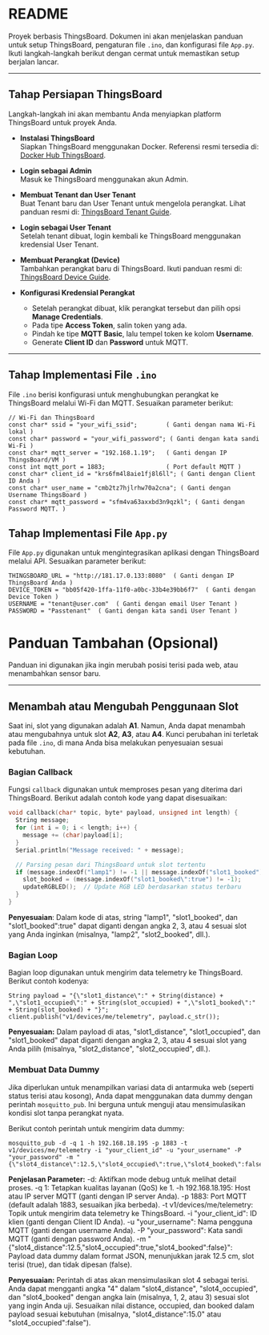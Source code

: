 # README

Proyek berbasis ThingsBoard. Dokumen ini akan menjelaskan panduan untuk setup ThingsBoard, pengaturan file `.ino`, dan konfigurasi file `App.py`. Ikuti langkah-langkah berikut dengan cermat untuk memastikan setup berjalan lancar.

---

## Tahap Persiapan ThingsBoard

Langkah-langkah ini akan membantu Anda menyiapkan platform ThingsBoard untuk proyek Anda.

- **Instalasi ThingsBoard**  
  Siapkan ThingsBoard menggunakan Docker. Referensi resmi tersedia di: [Docker Hub ThingsBoard](https://hub.docker.com/r/thingsboard/tb-postgres).

- **Login sebagai Admin**  
  Masuk ke ThingsBoard menggunakan akun Admin.

- **Membuat Tenant dan User Tenant**  
  Buat Tenant baru dan User Tenant untuk mengelola perangkat. Lihat panduan resmi di: [ThingsBoard Tenant Guide](https://thingsboard.io/docs/user-guide/ui/tenants/).

- **Login sebagai User Tenant**  
  Setelah tenant dibuat, login kembali ke ThingsBoard menggunakan kredensial User Tenant.

- **Membuat Perangkat (Device)**  
  Tambahkan perangkat baru di ThingsBoard. Ikuti panduan resmi di: [ThingsBoard Device Guide](https://thingsboard.io/docs/user-guide/ui/devices/).

- **Konfigurasi Kredensial Perangkat**  
  - Setelah perangkat dibuat, klik perangkat tersebut dan pilih opsi **Manage Credentials**.
  - Pada tipe **Access Token**, salin token yang ada.
  - Pindah ke tipe **MQTT Basic**, lalu tempel token ke kolom **Username**.
  - Generate **Client ID** dan **Password** untuk MQTT.

---

## Tahap Implementasi File `.ino`

File `.ino` berisi konfigurasi untuk menghubungkan perangkat ke ThingsBoard melalui Wi-Fi dan MQTT. Sesuaikan parameter berikut:

```
// Wi-Fi dan ThingsBoard
const char* ssid = "your_wifi_ssid";        ( Ganti dengan nama Wi-Fi lokal )
const char* password = "your_wifi_password"; ( Ganti dengan kata sandi Wi-Fi )
const char* mqtt_server = "192.168.1.19";   ( Ganti dengan IP ThingsBoard/VM )
const int mqtt_port = 1883;                 ( Port default MQTT )
const char* client_id = "krs6fm4l8aie1fj8l6ll"; ( Ganti dengan Client ID Anda )
const char* user_name = "cmb2tz7hjlrhw70a2cna"; ( Ganti dengan Username ThingsBoard )
const char* mqtt_password = "sfm4va63axxbd3n9qzkl"; ( Ganti dengan Password MQTT. )
```

## Tahap Implementasi File `App.py`
File `App.py` digunakan untuk mengintegrasikan aplikasi dengan ThingsBoard melalui API. Sesuaikan parameter berikut:
```
THINGSBOARD_URL = "http://181.17.0.133:8080"  ( Ganti dengan IP ThingsBoard Anda )
DEVICE_TOKEN = "bb05f420-1ffa-11f0-a0bc-33b4e39bb6f7"  ( Ganti dengan Device Token )
USERNAME = "tenant@user.com"  ( Ganti dengan email User Tenant )
PASSWORD = "Passtenant"  ( Ganti dengan kata sandi User Tenant )
```

# Panduan Tambahan (Opsional)

Panduan ini digunakan jika ingin merubah posisi terisi pada web, atau menambahkan sensor baru.

---

## Menambah atau Mengubah Penggunaan Slot

Saat ini, slot yang digunakan adalah **A1**. Namun, Anda dapat menambah atau mengubahnya untuk slot **A2**, **A3**, atau **A4**. Kunci perubahan ini terletak pada file `.ino`, di mana Anda bisa melakukan penyesuaian sesuai kebutuhan.

### Bagian Callback

Fungsi `callback` digunakan untuk memproses pesan yang diterima dari ThingsBoard. Berikut adalah contoh kode yang dapat disesuaikan:

```cpp
void callback(char* topic, byte* payload, unsigned int length) {
  String message;
  for (int i = 0; i < length; i++) {
    message += (char)payload[i];
  }
  Serial.println("Message received: " + message);

  // Parsing pesan dari ThingsBoard untuk slot tertentu
  if (message.indexOf("lamp1") != -1 || message.indexOf("slot1_booked") != -1) {
    slot_booked = (message.indexOf("slot1_booked\":true") != -1);
    updateRGBLED();  // Update RGB LED berdasarkan status terbaru
  }
}
```

**Penyesuaian**:
Dalam kode di atas, string "lamp1", "slot1_booked", dan "slot1_booked\":true" dapat diganti dengan angka 2, 3, atau 4 sesuai slot yang Anda inginkan (misalnya, "lamp2", "slot2_booked", dll.).

### Bagian Loop

Bagian loop digunakan untuk mengirim data telemetry ke ThingsBoard. Berikut contoh kodenya:

```
String payload = "{\"slot1_distance\":" + String(distance) + ",\"slot1_occupied\":" + String(slot_occupied) + ",\"slot1_booked\":" + String(slot_booked) + "}";
client.publish("v1/devices/me/telemetry", payload.c_str());
```

**Penyesuaian:**
Dalam payload di atas, "slot1_distance", "slot1_occupied", dan "slot1_booked" dapat diganti dengan angka 2, 3, atau 4 sesuai slot yang Anda pilih (misalnya, "slot2_distance", "slot2_occupied", dll.).

### Membuat Data Dummy

Jika diperlukan untuk menampilkan variasi data di antarmuka web (seperti status terisi atau kosong), Anda dapat menggunakan data dummy dengan perintah `mosquitto_pub`. Ini berguna untuk menguji atau mensimulasikan kondisi slot tanpa perangkat nyata.

Berikut contoh perintah untuk mengirim data dummy:

```
mosquitto_pub -d -q 1 -h 192.168.18.195 -p 1883 -t v1/devices/me/telemetry -i "your_client_id" -u "your_username" -P "your_password" -m "{\"slot4_distance\":12.5,\"slot4_occupied\":true,\"slot4_booked\":false}"
```

**Penjelasan Parameter:**
-d: Aktifkan mode debug untuk melihat detail proses.
-q 1: Tetapkan kualitas layanan (QoS) ke 1.
-h 192.168.18.195: Host atau IP server MQTT (ganti dengan IP server Anda).
-p 1883: Port MQTT (default adalah 1883, sesuaikan jika berbeda).
-t v1/devices/me/telemetry: Topik untuk mengirim data telemetry ke ThingsBoard.
-i "your_client_id": ID klien (ganti dengan Client ID Anda).
-u "your_username": Nama pengguna MQTT (ganti dengan username Anda).
-P "your_password": Kata sandi MQTT (ganti dengan password Anda).
-m "{\"slot4_distance\":12.5,\"slot4_occupied\":true,\"slot4_booked\":false}": Payload data dummy dalam format JSON, menunjukkan jarak 12.5 cm, slot terisi (true), dan tidak dipesan (false).

**Penyesuaian:**
Perintah di atas akan mensimulasikan slot 4 sebagai terisi. Anda dapat mengganti angka "4" dalam "slot4_distance", "slot4_occupied", dan "slot4_booked" dengan angka lain (misalnya, 1, 2, atau 3) sesuai slot yang ingin Anda uji.
Sesuaikan nilai distance, occupied, dan booked dalam payload sesuai kebutuhan (misalnya, "slot4_distance\":15.0" atau "slot4_occupied\":false").

